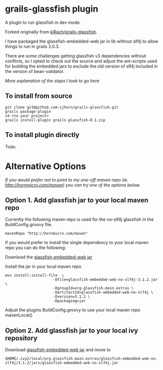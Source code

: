 grails-glassfish plugin
=======================

A plugin to run glassfish in dev mode. 

Forked originally from [kiRach/grails-glassfish](https://github.com/kiRach/grails-glassfish). 

I have packaged the glassfish-embedded-web jar in lib without slf4j to allow things to run in grails 2.0.3. 

There are some challenges getting glassfish v3 dependencies without conflicts, so I opted to check out the source and adjust the ant-scripts used for building the embedded jars to exclude the old version of slf4j included in the version of bean-validator.

*More explanation of the steps I took to go here*


To install from source
----------------------

	git clone git@github.com:sjhorn/grails-glassfish.git
	grails package-plugin
	cd <to your project> 
	grails install-plugin grails-glassfish-0.1.zip
	
	
To install plugin directly
--------------------------
   Todo.


Alternative Options
===================

*If you would prefer not to point to my one-off maven repo (ie. http://hornmicro.com/maven) you can try one of the options below.* 


Option 1. Add glassfish jar to your local maven repo
--------------------------------------------

Currently the following maven repo is used for the no-slf4j glassfish in the BuildConfig.groovy file. 

	mavenRepo "http://hornmicro.com/maven"

If you would prefer to install the single dependency to your local maven repo you can do the following:

Download the [glassfish-embedded-web jar](https://github.com/downloads/sjhorn/grails-glassfish/glassfish-embedded-web-no-slf4j-3.1.2.jar)

Install the jar in your local maven repo

    mvn install:install-file  \
    					  -Dfile=glassfish-embedded-web-no-slf4j-3.1.2.jar \
                          -DgroupId=org.glassfish.main.extras \
                          -DartifactId=glassfish-embedded-web-no-slf4j \
                          -Dversion=3.1.2 \
                          -Dpackaging=jar

Adjust the plugins BuildConfig.groovy to use your local maven repo
    mavenLocal()


Option 2. Add glassfish jar to your local ivy repository
----------------------------------------------

Download [glassfish-embedded-web jar](https://github.com/downloads/sjhorn/grails-glassfish/glassfish-embedded-web-no-slf4j-3.1.2.jar) and move to

    $HOME/.ivy2/local/org.glassfish.main.extras/glassfish-embedded-web-no-slf4j/3.1.2/jars/glassfish-embedded-web-no-slf4j.jar




